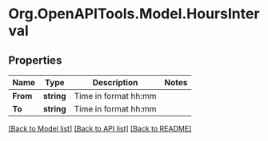 
# Org.OpenAPITools.Model.HoursInterval

## Properties

Name | Type | Description | Notes
------------ | ------------- | ------------- | -------------
**From** | **string** | Time in format hh:mm | 
**To** | **string** | Time in format hh:mm | 

[[Back to Model list]](../README.md#documentation-for-models)
[[Back to API list]](../README.md#documentation-for-api-endpoints)
[[Back to README]](../README.md)

